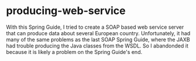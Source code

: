 # producing-web-service

With this Spring Guide, I tried to create a SOAP based web service server that can produce data about several European country. Unfortunately, it had many of the same problems as the last SOAP Spring Guide, where the JAXB had trouble producing the Java classes from the WSDL. So I abandonded it because it is likely a problem on the Spring Guide's end.
